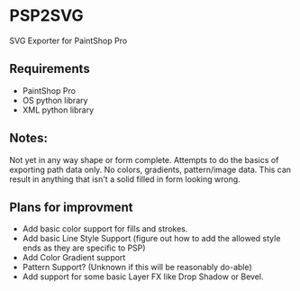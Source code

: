 # PSP2SVG
SVG Exporter for PaintShop Pro

## Requirements
* PaintShop Pro
* OS python library
* XML python library

## Notes:
Not yet in any way shape or form complete.  Attempts to do the basics of exporting path data only.  No colors, gradients, pattern/image data.  This can result in anything that isn't a solid filled in form looking wrong.

## Plans for improvment
* Add basic color support for fills and strokes.
* Add basic Line Style Support (figure out how to add the allowed style ends as they are specific to PSP)
* Add Color Gradient support
* Pattern Support? (Unknown if this will be reasonably do-able)
* Add support for some basic Layer FX like Drop Shadow or Bevel.
